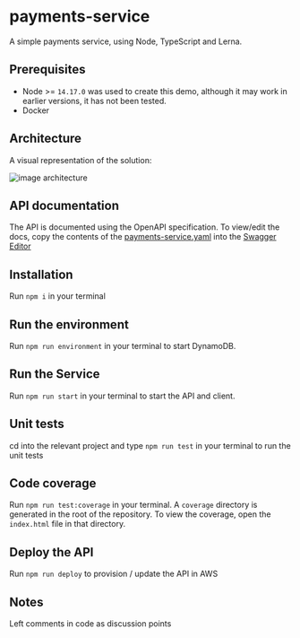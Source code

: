 # payments-service

A simple payments service, using Node, TypeScript and Lerna.

## Prerequisites

- Node >= `14.17.0` was used to create this demo, although it may work in earlier versions, it has not been tested.
- Docker

## Architecture

A visual representation of the solution:

![image architecture](./docs/architecture.png)

## API documentation

The API is documented using the OpenAPI specification. To view/edit the docs, copy the contents of the [payments-service.yaml](./docs/payments-service.yml) into the [Swagger Editor](https://editor.swagger.io/)

## Installation

Run `npm i` in your terminal

## Run the environment
Run `npm run environment` in your terminal to start DynamoDB.

## Run the Service

Run `npm run start` in your terminal to start the API and client.

## Unit tests

cd into the relevant project and type `npm run test` in your terminal to run the unit tests

## Code coverage

Run `npm run test:coverage` in your terminal. A `coverage` directory is generated in the root of the repository. To view the coverage, open the `index.html` file in that directory.

## Deploy the API

Run `npm run deploy` to provision / update the API in AWS

## Notes

Left comments in code as discussion points
